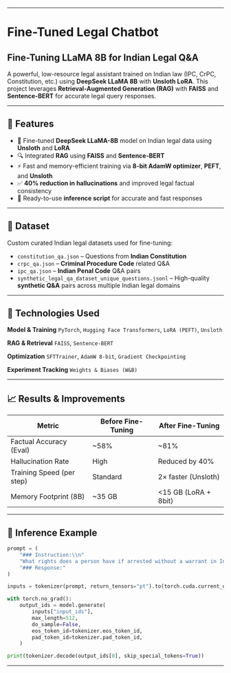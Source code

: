 
---

#  Fine-Tuned Legal Chatbot

## **Fine-Tuning LLaMA 8B for Indian Legal Q\&A**

A powerful, low-resource legal assistant trained on Indian law (IPC, CrPC, Constitution, etc.) using **DeepSeek LLaMA 8B** with **Unsloth LoRA**.
This project leverages **Retrieval-Augmented Generation (RAG)** with **FAISS** and **Sentence-BERT** for accurate legal query responses.

---

## 🚀 Features

* 🧠 Fine-tuned **DeepSeek LLaMA-8B** model on Indian legal data using **Unsloth** and **LoRA**
* 🔍 Integrated **RAG** using **FAISS** and **Sentence-BERT**
* ⚡ Fast and memory-efficient training via **8-bit AdamW optimizer**, **PEFT**, and **Unsloth**
* ✅ **40% reduction in hallucinations** and improved legal factual consistency
* 🧪 Ready-to-use **inference script** for accurate and fast responses

---

## 📂 Dataset

Custom curated Indian legal datasets used for fine-tuning:

* `constitution_qa.json` – Questions from **Indian Constitution**
* `crpc_qa.json` – **Criminal Procedure Code** related Q\&A
* `ipc_qa.json` – **Indian Penal Code** Q\&A pairs
* `synthetic_legal_qa_dataset_unique_questions.jsonl` – High-quality **synthetic Q\&A** pairs across multiple Indian legal domains

---

## 🚀 Technologies Used

**Model & Training**
`PyTorch`, `Hugging Face Transformers`, `LoRA (PEFT)`, `Unsloth`

**RAG & Retrieval**
`FAISS`, `Sentence-BERT`

**Optimization**
`SFTTrainer`, `AdamW 8-bit`, `Gradient Checkpointing`

**Experiment Tracking**
`Weights & Biases (W&B)`

---

## 📈 Results & Improvements

| Metric                    | Before Fine-Tuning | After Fine-Tuning    |
| ------------------------- | ------------------ | -------------------- |
| Factual Accuracy (Eval)   | \~58%              | \~81%                |
| Hallucination Rate        | High               | Reduced by 40%       |
| Training Speed (per step) | Standard           | 2× faster (Unsloth)  |
| Memory Footprint (8B)     | \~35 GB            | <15 GB (LoRA + 8bit) |

---

## 📌 Inference Example

```python
prompt = (
    "### Instruction:\\n"
    "What rights does a person have if arrested without a warrant in India?\\n\\n"
    "### Response:"
)

inputs = tokenizer(prompt, return_tensors="pt").to(torch.cuda.current_device())

with torch.no_grad():
    output_ids = model.generate(
        inputs["input_ids"],
        max_length=512,
        do_sample=False,
        eos_token_id=tokenizer.eos_token_id,
        pad_token_id=tokenizer.pad_token_id,
    )

print(tokenizer.decode(output_ids[0], skip_special_tokens=True))
```

---


